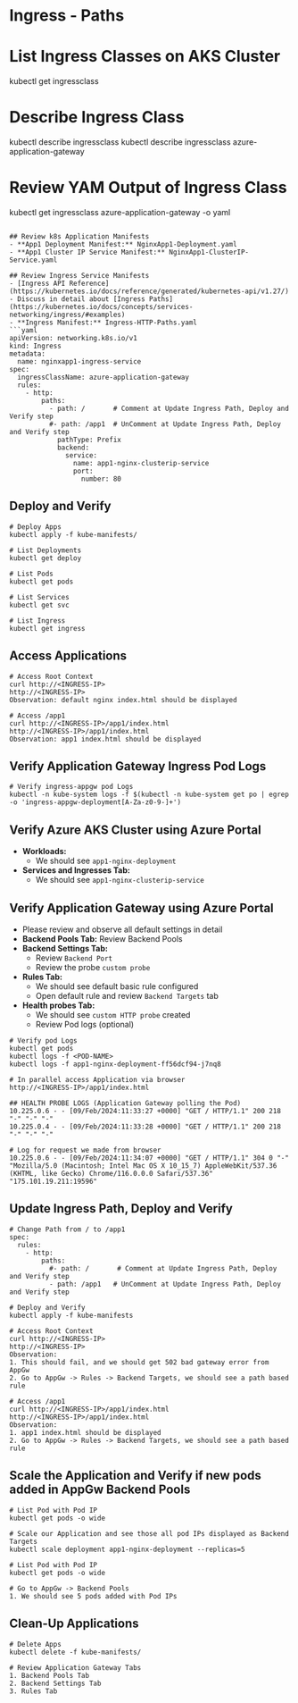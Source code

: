 # Ingress - Paths

# List Ingress Classes on AKS Cluster
kubectl get ingressclass 

# Describe Ingress Class
kubectl describe ingressclass <INGRESS-CLASS-NAME>
kubectl describe ingressclass azure-application-gateway

# Review YAM Output of Ingress Class
kubectl get ingressclass azure-application-gateway -o yaml
```

## Review k8s Application Manifests
- **App1 Deployment Manifest:** NginxApp1-Deployment.yaml
- **App1 Cluster IP Service Manifest:** NginxApp1-ClusterIP-Service.yaml

## Review Ingress Service Manifests
- [Ingress API Reference](https://kubernetes.io/docs/reference/generated/kubernetes-api/v1.27/)
- Discuss in detail about [Ingress Paths](https://kubernetes.io/docs/concepts/services-networking/ingress/#examples)
- **Ingress Manifest:** Ingress-HTTP-Paths.yaml
```yaml
apiVersion: networking.k8s.io/v1
kind: Ingress
metadata:
  name: nginxapp1-ingress-service
spec:
  ingressClassName: azure-application-gateway
  rules:
    - http:
        paths:
          - path: /       # Comment at Update Ingress Path, Deploy and Verify step
          #- path: /app1  # UnComment at Update Ingress Path, Deploy and Verify step
            pathType: Prefix
            backend:
              service:
                name: app1-nginx-clusterip-service
                port: 
                  number: 80
```

## Deploy and Verify
```t
# Deploy Apps
kubectl apply -f kube-manifests/

# List Deployments
kubectl get deploy

# List Pods
kubectl get pods

# List Services
kubectl get svc

# List Ingress
kubectl get ingress
```

## Access Applications
```t
# Access Root Context
curl http://<INGRESS-IP>
http://<INGRESS-IP>
Observation: default nginx index.html should be displayed

# Access /app1
curl http://<INGRESS-IP>/app1/index.html
http://<INGRESS-IP>/app1/index.html
Observation: app1 index.html should be displayed
```

## Verify Application Gateway Ingress Pod Logs
```t
# Verify ingress-appgw pod Logs 
kubectl -n kube-system logs -f $(kubectl -n kube-system get po | egrep -o 'ingress-appgw-deployment[A-Za-z0-9-]+')
```

## Verify Azure AKS Cluster using Azure Portal
- **Workloads:**
  - We should see `app1-nginx-deployment`
- **Services and Ingresses Tab:**
  - We should see `app1-nginx-clusterip-service`

## Verify Application Gateway using Azure Portal
- Please review and observe all default settings in detail
- **Backend Pools Tab:** Review Backend Pools
- **Backend Settings Tab:**   
  - Review `Backend Port`
  - Review the probe `custom probe`
- **Rules Tab:** 
  - We should see default basic rule configured
  - Open default rule and review `Backend Targets` tab
- **Health probes Tab:**       
  - We should see `custom HTTP probe` created
  - Review Pod logs (optional)
```t
# Verify pod Logs 
kubectl get pods 
kubectl logs -f <POD-NAME>
kubectl logs -f app1-nginx-deployment-ff56dcf94-j7nq8

# In parallel access Application via browser
http://<INGRESS-IP>/app1/index.html

## HEALTH PROBE LOGS (Application Gateway polling the Pod)
10.225.0.6 - - [09/Feb/2024:11:33:27 +0000] "GET / HTTP/1.1" 200 218 "-" "-" "-"
10.225.0.4 - - [09/Feb/2024:11:33:28 +0000] "GET / HTTP/1.1" 200 218 "-" "-" "-"

# Log for request we made from browser
10.225.0.6 - - [09/Feb/2024:11:34:07 +0000] "GET / HTTP/1.1" 304 0 "-" "Mozilla/5.0 (Macintosh; Intel Mac OS X 10_15_7) AppleWebKit/537.36 (KHTML, like Gecko) Chrome/116.0.0.0 Safari/537.36" "175.101.19.211:19596"
```  

## Update Ingress Path, Deploy and Verify
```t
# Change Path from / to /app1
spec:
  rules:
    - http:
        paths:
          #- path: /       # Comment at Update Ingress Path, Deploy and Verify step 
          - path: /app1   # UnComment at Update Ingress Path, Deploy and Verify step

# Deploy and Verify
kubectl apply -f kube-manifests

# Access Root Context
curl http://<INGRESS-IP>
http://<INGRESS-IP>
Observation: 
1. This should fail, and we should get 502 bad gateway error from AppGw
2. Go to AppGw -> Rules -> Backend Targets, we should see a path based rule

# Access /app1
curl http://<INGRESS-IP>/app1/index.html
http://<INGRESS-IP>/app1/index.html
Observation: 
1. app1 index.html should be displayed
2. Go to AppGw -> Rules -> Backend Targets, we should see a path based rule
```

## Scale the Application and Verify if new pods added in AppGw Backend Pools
```t
# List Pod with Pod IP
kubectl get pods -o wide

# Scale our Application and see those all pod IPs displayed as Backend Targets
kubectl scale deployment app1-nginx-deployment --replicas=5

# List Pod with Pod IP
kubectl get pods -o wide

# Go to AppGw -> Backend Pools
1. We should see 5 pods added with Pod IPs
```  

## Clean-Up Applications
```t
# Delete Apps
kubectl delete -f kube-manifests/

# Review Application Gateway Tabs
1. Backend Pools Tab 
2. Backend Settings Tab
3. Rules Tab
```
